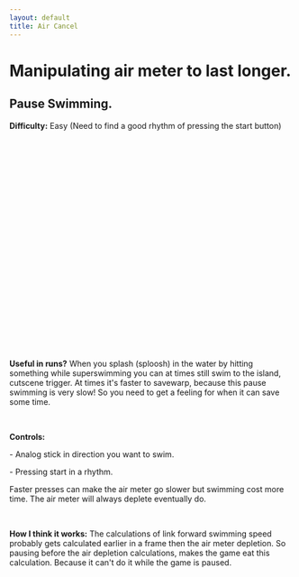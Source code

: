 ```yaml
---
layout: default
title: Air Cancel
---
```


<p><h1>Manipulating air meter to last longer.</h1>
<h2>Pause Swimming.</h2>
</p>
<p><b>Difficulty:</b> Easy (Need to find a good rhythm of pressing the start button)</p>
<br />
<p><iframe width="560" height="315" src="" frameborder="0" allow="autoplay; encrypted-media" allowfullscreen></iframe></p>
<br />
<p><b>Useful in runs?</b> When you splash (sploosh) in the water by hitting something while superswimming you can at times still swim to the island, cutscene trigger.
At times it's faster to savewarp, because this pause swimming is very slow! So you need to get a feeling for when it can save some time.</p>
<br />
<p><b>Controls:</b></p>
<p>- Analog stick in direction you want to swim.</p>
<p>- Pressing start in a rhythm.</p>
<p>Faster presses can make the air meter go slower but swimming cost more time. The air meter will always deplete eventually do.</p>
<br />
<p><b>How I think it works:</b> The calculations of link forward swimming speed probably gets calculated earlier in a frame then the air meter depletion. 
So pausing before the air depletion calculations, makes the game eat this calculation. Because it can't do it while the game is paused.</p>
<p>&nbsp;</p>
<p>&nbsp;</p>